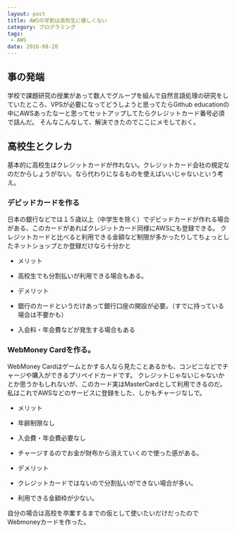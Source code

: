 ```yaml
---
layout: post
title: AWSの学割は高校生に優しくない
category: プログラミング
tags:
 - AWS
date: 2016-08-20
---
```

## 事の発端
学校で課題研究の授業があって数人でグループを組んで自然言語処理の研究をしていたところ、VPSが必要になってどうしようと思ってたらGithub educationの中にAWSあったなーと思ってセットアップしてたらクレジットカード番号必須で詰んだ。
そんなこんなして、解決できたのでここにメモしておく。

## 高校生とクレカ
基本的に高校生はクレジットカードが作れない。クレジットカード会社の規定なのだからしょうがない。なら代わりになるものを使えばいいじゃないという考え。

### デビッドカードを作る
日本の銀行などでは１５歳以上（中学生を除く）でデビッドカードが作れる場合がある、このカードがあればクレジットカード同様にAWSにも登録できる。
クレジットカードと比べると利用できる金額など制限が多かったりしてちょっとしたネットショップとか登録だけなら十分かと

 - メリット
  - 高校生でも分割払いが利用できる場合もある。

 - デメリット
  -  銀行のカードというだけあって銀行口座の開設が必要。（すでに持っている場合は不要かも）
  - 入会料・年会費などが発生する場合もある

### WebMoney Cardを作る。
WebMoney Cardはゲームとかする人なら見たことあるかも、コンビニなどでチャージや購入ができるプリペイドカードです。
クレジットじゃないじゃないかとか思うかもしれないが、このカード実はMasterCardとして利用できるのだ。私はこれでAWSなどのサービスに登録をした、しかもチャージなしで。


 - メリット
  - 年齢制限なし
  - 入会費・年会費必要なし
  - チャージするのでお金が財布から消えていくので使った感がある。

 - デメリット
  - クレジットカードではないので分割払いができない場合が多い。
  - 利用できる金額枠が少ない。

自分の場合は高校を卒業するまでの仮として使いたいだけだったのでWebmoneyカードを作った。
